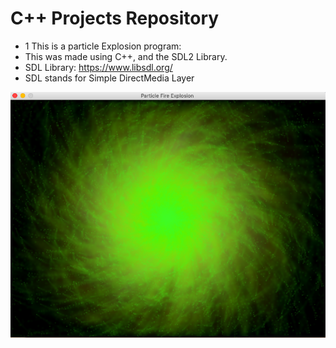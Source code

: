 # C++ Projects Repository 

- 1 This is a particle Explosion program:
- This was made using C++, and the SDL2 Library.
- SDL Library: https://www.libsdl.org/
- SDL stands for Simple DirectMedia Layer 

![Particle Fire Explosion](/images/ParticleExplosionSDL.png)
